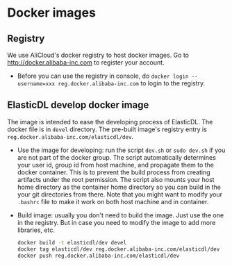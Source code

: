 # Docker images

## Registry

We use AliCloud's docker registry to host docker images. Go to http://docker.alibaba-inc.com to register your account.

- Before you can use the registry in console, do `docker login --username=xxx reg.docker.alibaba-inc.com` to login to the registry.

## ElasticDL develop docker image

The image is intended to ease the developing process of ElasticDL. The docker file is in `devel` directory. The pre-built image's registry entry is `reg.docker.alibaba-inc.com/elasticdl/dev`.

- Use the image for developing: run the script `dev.sh` or `sudo dev.sh` if you are not part of the docker group. The script automatically determines your user id, group id from host machine, and propagate them to the docker container. This is to prevent the build process from creating artifacts under the root permission. The script also mounts your host home directory as the container home directory so you can build in the your git directories from there. Note that you might want to modify your `.bashrc` file to make it work on both host machine and in container.

- Build image: usually you don't need to build the image. Just use the one in the registry. But in case you need to modify the image to add more libraries, etc.
   ```bash
   docker build -t elasticdl/dev devel
   docker tag elasticdl/dev reg.docker.alibaba-inc.com/elasticdl/dev
   docker push reg.docker.alibaba-inc.com/elasticdl/dev
   ```
